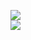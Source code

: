 [![](https://img.shields.io/badge/Made%20With-Github%20Spray-lightgrey.svg?style=for-the-badge&logo=github)](https://github.com/Annihil/github-spray#30315)  
[![](https://i.imgur.com/2DrTn0Z.gif)](https://github.com/Annihil/github-spray)